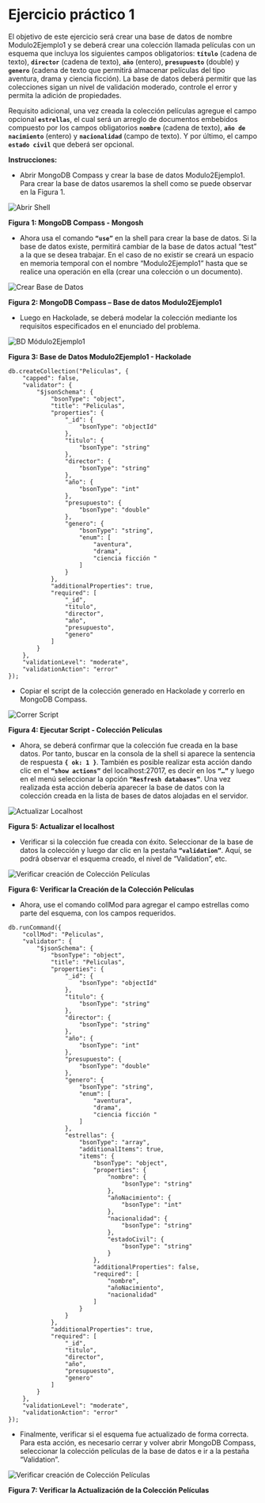 # Ejercicio práctico 1

El objetivo de este ejercicio será crear una base de datos de nombre Modulo2Ejemplo1 y se deberá crear una colección llamada películas con un esquema que incluya los siguientes campos obligatorios: **`título`** (cadena de texto), **`director`** (cadena de texto), **`año`** (entero), **`presupuesto`** (double) y **`genero`** (cadena de texto que permitirá almacenar películas del tipo aventura, drama y ciencia ficción). La base de datos deberá permitir que las colecciones sigan un nivel de validación moderado, controle el error y permita la adición de propiedades.

Requisito adicional, una vez creada la colección películas agregue el campo opcional **`estrellas`**, el cual será un arreglo de documentos embebidos compuesto por los campos obligatorios **`nombre`** (cadena de texto), **`año de nacimiento`** (entero) y **`nacionalidad`** (campo de texto). Y por último, el campo **`estado civil`** que deberá ser opcional.

**Instrucciones:**

- Abrir MongoDB Compass y crear la base de datos Modulo2Ejemplo1. Para crear la base de datos usaremos la shell como se puede observar en la Figura 1.

![Abrir Shell](../../imgs/instr1.png)

**Figura 1: MongoDB Compass - Mongosh**

- Ahora usa el comando **`“use”`** en la shell para crear la base de datos. Si la base de datos existe, permitirá cambiar de la base de datos actual “test” a la que se desea trabajar. En el caso de no existir se creará un espacio en memoria temporal con el nombre “Modulo2Ejemplo1” hasta que se realice una operación en ella (crear una colección o un documento).

![Crear Base de Datos](../../imgs/instr2.png)

**Figura 2: MongoDB Compass – Base de datos Modulo2Ejemplo1**

- Luego en Hackolade, se deberá modelar la colección mediante los requisitos especificados en el enunciado del problema.

![BD Módulo2Ejemplo1](../../imgs/bdModulo2Ej1.png)

**Figura 3: Base de Datos Modulo2Ejemplo1 - Hackolade**

```
db.createCollection("Peliculas", {
    "capped": false,
    "validator": {
        "$jsonSchema": {
            "bsonType": "object",
            "title": "Peliculas",
            "properties": {
                "_id": {
                    "bsonType": "objectId"
                },
                "titulo": {
                    "bsonType": "string"
                },
                "director": {
                    "bsonType": "string"
                },
                "año": {
                    "bsonType": "int"
                },
                "presupuesto": {
                    "bsonType": "double"
                },
                "genero": {
                    "bsonType": "string",
                    "enum": [
                        "aventura",
                        "drama",
                        "ciencia ficción "
                    ]
                }
            },
            "additionalProperties": true,
            "required": [
                "_id",
                "titulo",
                "director",
                "año",
                "presupuesto",
                "genero"
            ]
        }
    },
    "validationLevel": "moderate",
    "validationAction": "error"
});
```

- Copiar el script de la colección generado en Hackolade y correrlo en MongoDB Compass.

![Correr Script](../../imgs/correrScript.png)

**Figura 4: Ejecutar Script - Colección Películas**

- Ahora, se deberá confirmar que la colección fue creada en la base datos. Por tanto, buscar en la consola de la shell si aparece la sentencia de respuesta **`{ ok: 1 }`**. También es posible realizar esta acción dando clic en el **`“show actions”`** del localhost:27017, es decir en los **`“…”`** y luego en el menú seleccionar la opción **`“Resfresh databases”`**. Una vez realizada esta acción debería aparecer la base de datos con la colección creada en la lista de bases de datos alojadas en el servidor.

![Actualizar Localhost](../../imgs/localhost.png)

**Figura 5: Actualizar el localhost**

- Verificar si la colección fue creada con éxito. Seleccionar de la base de datos la colección y luego dar clic en la pestaña **`“validation”`**. Aquí, se podrá observar el esquema creado, el nivel de “Validation”, etc.

![Verificar creación de Colección Películas](../../imgs/validation.png)

**Figura 6: Verificar la Creación de la Colección Películas**

- Ahora, use el comando collMod para agregar el campo estrellas como parte del esquema, con los campos requeridos.

```
db.runCommand({
    "collMod": "Peliculas",
    "validator": {
        "$jsonSchema": {
            "bsonType": "object",
            "title": "Peliculas",
            "properties": {
                "_id": {
                    "bsonType": "objectId"
                },
                "titulo": {
                    "bsonType": "string"
                },
                "director": {
                    "bsonType": "string"
                },
                "año": {
                    "bsonType": "int"
                },
                "presupuesto": {
                    "bsonType": "double"
                },
                "genero": {
                    "bsonType": "string",
                    "enum": [
                        "aventura",
                        "drama",
                        "ciencia ficción "
                    ]
                },
                "estrellas": {
                    "bsonType": "array",
                    "additionalItems": true,
                    "items": {
                        "bsonType": "object",
                        "properties": {
                            "nombre": {
                                "bsonType": "string"
                            },
                            "añoNacimiento": {
                                "bsonType": "int"
                            },
                            "nacionalidad": {
                                "bsonType": "string"
                            },
                            "estadoCivil": {
                                "bsonType": "string"
                            }
                        },
                        "additionalProperties": false,
                        "required": [
                            "nombre",
                            "añoNacimiento",
                            "nacionalidad"
                        ]
                    }
                }
            },
            "additionalProperties": true,
            "required": [
                "_id",
                "titulo",
                "director",
                "año",
                "presupuesto",
                "genero"
            ]
        }
    },
    "validationLevel": "moderate",
    "validationAction": "error"
});
```

- Finalmente, verificar si el esquema fue actualizado de forma correcta. Para esta acción, es necesario cerrar y volver abrir MongoDB Compass, seleccionar la colección películas de la base de datos e ir a la pestaña “Validation”.

![Verificar creación de Colección Películas](../../imgs/actualizacion.png)

**Figura 7: Verificar la Actualización de la Colección Películas**
